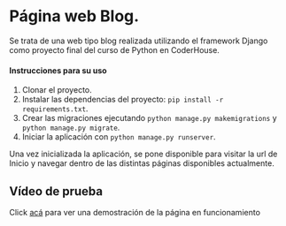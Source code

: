 # Página web Blog.
Se trata de una web tipo blog realizada utilizando el framework Django como proyecto final del curso de Python en CoderHouse. 

#### Instrucciones para su uso

1. Clonar el proyecto.
2. Instalar las dependencias del proyecto: `pip install -r requirements.txt`.
3. Crear las migraciones ejecutando `python manage.py makemigrations` y `python manage.py migrate`.
4. Iniciar la aplicación con `python manage.py runserver`.

Una vez inicializada la aplicación, se pone disponible para visitar la url de Inicio y navegar dentro de las distintas páginas disponibles actualmente.


## Vídeo de prueba

Click [acá](https://www.youtube.com/watch?v=mlJYcCqZYgg&t=3s) para ver una demostración de la página en funcionamiento 
